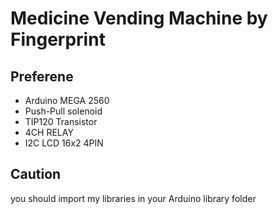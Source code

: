 # Medicine Vending Machine by Fingerprint

## Preferene

* Arduino MEGA 2560
* Push-Pull solenoid
* TIP120 Transistor
* 4CH RELAY 
* I2C LCD 16x2 4PIN

## Caution

you should import my libraries in your Arduino library folder
